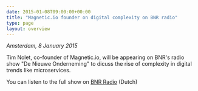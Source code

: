 ```yaml
---
date: 2015-01-08T09:00:00+00:00
title: "Magnetic.io founder on digital complexity on BNR radio"
type: page
layout: overview
---
```

*Amsterdam, 8 January 2015*

Tim Nolet, co-founder of Magnetic.io, will be appearing on BNR's radio show "De Nieuwe Onderneming" to dicuss
the rise of complexity in digital trends like microservices.

You can listen to the full show on [BNR Radio](https://www.bnr.nl/programmas/de-nieuwe-onderneming/10039569/8-januari-digitaal-is-koning-in-2015) (Dutch)

<!--more-->
